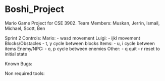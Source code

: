 # Boshi_Project
Mario Game Project for CSE 3902. 
Team Members:
Muskan, Jerrin, Ismail, Michael, Scott, Ben

Sprint 2
Controls:
  Mario:
    - wasd movement
  Luigi:
    - ijkl movement
  Blocks/Obstacles
    - t, y cycle between blocks
  Items:
    - u, i cycle between items
  Enemy/NPC:
    - o, p cycle between enemies
  Other:
    - q quit
    - r reset to initial state

Known Bugs:

Non required tools:
